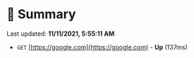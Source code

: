 # 📖 Summary
Last updated: **11/11/2021, 5:55:11 AM**

- `GET` [https://google.com](https://google.com) - **Up** (137ms)
